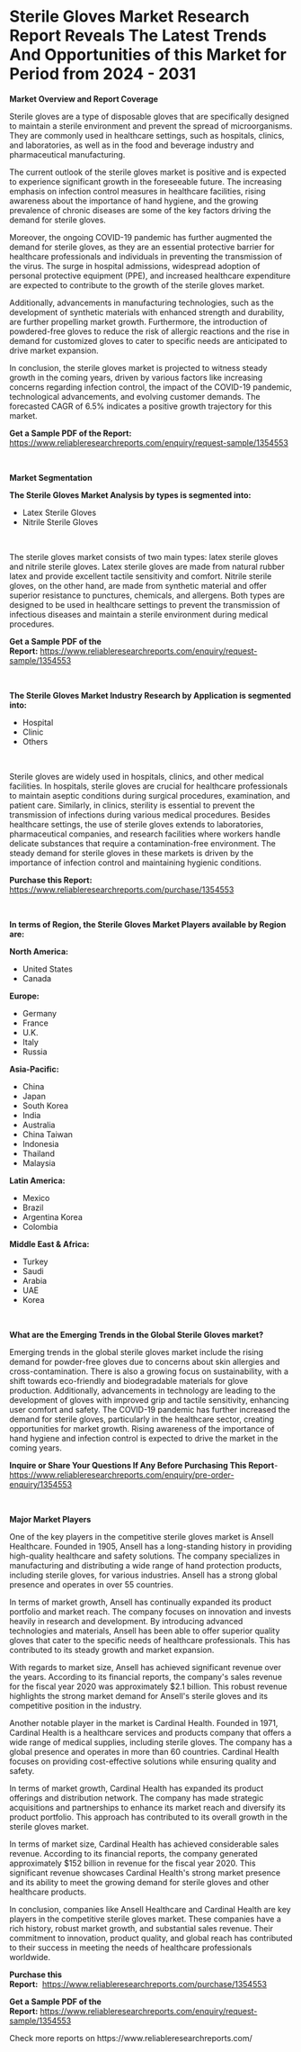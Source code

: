 <p><h1>Sterile Gloves Market Research Report Reveals The Latest Trends And Opportunities of this Market for Period from 2024 - 2031</h1></p><p><strong>Market Overview and Report Coverage</strong></p>
<p><p>Sterile gloves are a type of disposable gloves that are specifically designed to maintain a sterile environment and prevent the spread of microorganisms. They are commonly used in healthcare settings, such as hospitals, clinics, and laboratories, as well as in the food and beverage industry and pharmaceutical manufacturing.</p><p>The current outlook of the sterile gloves market is positive and is expected to experience significant growth in the foreseeable future. The increasing emphasis on infection control measures in healthcare facilities, rising awareness about the importance of hand hygiene, and the growing prevalence of chronic diseases are some of the key factors driving the demand for sterile gloves.</p><p>Moreover, the ongoing COVID-19 pandemic has further augmented the demand for sterile gloves, as they are an essential protective barrier for healthcare professionals and individuals in preventing the transmission of the virus. The surge in hospital admissions, widespread adoption of personal protective equipment (PPE), and increased healthcare expenditure are expected to contribute to the growth of the sterile gloves market.</p><p>Additionally, advancements in manufacturing technologies, such as the development of synthetic materials with enhanced strength and durability, are further propelling market growth. Furthermore, the introduction of powdered-free gloves to reduce the risk of allergic reactions and the rise in demand for customized gloves to cater to specific needs are anticipated to drive market expansion.</p><p>In conclusion, the sterile gloves market is projected to witness steady growth in the coming years, driven by various factors like increasing concerns regarding infection control, the impact of the COVID-19 pandemic, technological advancements, and evolving customer demands. The forecasted CAGR of 6.5% indicates a positive growth trajectory for this market.</p></p>
<p><strong>Get a Sample PDF of the Report:</strong> <a href="https://www.reliableresearchreports.com/enquiry/request-sample/1354553">https://www.reliableresearchreports.com/enquiry/request-sample/1354553</a></p>
<p>&nbsp;</p>
<p><strong>Market Segmentation</strong></p>
<p><strong>The Sterile Gloves Market Analysis by types is segmented into:</strong></p>
<p><ul><li>Latex Sterile Gloves</li><li>Nitrile Sterile Gloves</li></ul></p>
<p>&nbsp;</p>
<p><p>The sterile gloves market consists of two main types: latex sterile gloves and nitrile sterile gloves. Latex sterile gloves are made from natural rubber latex and provide excellent tactile sensitivity and comfort. Nitrile sterile gloves, on the other hand, are made from synthetic material and offer superior resistance to punctures, chemicals, and allergens. Both types are designed to be used in healthcare settings to prevent the transmission of infectious diseases and maintain a sterile environment during medical procedures.</p></p>
<p><strong>Get a Sample PDF of the Report:</strong>&nbsp;<a href="https://www.reliableresearchreports.com/enquiry/request-sample/1354553">https://www.reliableresearchreports.com/enquiry/request-sample/1354553</a></p>
<p>&nbsp;</p>
<p><strong>The Sterile Gloves Market Industry Research by Application is segmented into:</strong></p>
<p><ul><li>Hospital</li><li>Clinic</li><li>Others</li></ul></p>
<p>&nbsp;</p>
<p><p>Sterile gloves are widely used in hospitals, clinics, and other medical facilities. In hospitals, sterile gloves are crucial for healthcare professionals to maintain aseptic conditions during surgical procedures, examination, and patient care. Similarly, in clinics, sterility is essential to prevent the transmission of infections during various medical procedures. Besides healthcare settings, the use of sterile gloves extends to laboratories, pharmaceutical companies, and research facilities where workers handle delicate substances that require a contamination-free environment. The steady demand for sterile gloves in these markets is driven by the importance of infection control and maintaining hygienic conditions.</p></p>
<p><strong>Purchase this Report:</strong>&nbsp; <a href="https://www.reliableresearchreports.com/purchase/1354553">https://www.reliableresearchreports.com/purchase/1354553</a></p>
<p>&nbsp;</p>
<p><strong>In terms of Region, the Sterile Gloves Market Players available by Region are:</strong></p>
<p>
    <p> <strong> North America: </strong>
        <ul>
            <li>United States</li>
            <li>Canada</li>
        </ul>
        </p> 
    <p> <strong> Europe: </strong>
        <ul>
            <li>Germany</li>
            <li>France</li>
            <li>U.K.</li>
            <li>Italy</li>
            <li>Russia</li>
        </ul>
        </p> 
    <p> <strong> Asia-Pacific: </strong>
        <ul>
            <li>China</li>
            <li>Japan</li>
            <li>South Korea</li>
            <li>India</li>
            <li>Australia</li>
            <li>China Taiwan</li>
            <li>Indonesia</li>
            <li>Thailand</li>
            <li>Malaysia</li>
        </ul>
        </p> 
    <p> <strong> Latin America: </strong>
        <ul>
            <li>Mexico</li>
            <li>Brazil</li>
            <li>Argentina Korea</li>
            <li>Colombia</li>
        </ul>
        </p> 
    <p> <strong> Middle East & Africa: </strong>
        <ul>
            <li>Turkey</li>
            <li>Saudi</li>
            <li>Arabia</li>
            <li>UAE</li>
            <li>Korea</li>
        </ul>
    </p>
    </p>
<p>&nbsp;</p>
<p><strong>What are the Emerging Trends in the Global Sterile Gloves market?</strong></p>
<p><p>Emerging trends in the global sterile gloves market include the rising demand for powder-free gloves due to concerns about skin allergies and cross-contamination. There is also a growing focus on sustainability, with a shift towards eco-friendly and biodegradable materials for glove production. Additionally, advancements in technology are leading to the development of gloves with improved grip and tactile sensitivity, enhancing user comfort and safety. The COVID-19 pandemic has further increased the demand for sterile gloves, particularly in the healthcare sector, creating opportunities for market growth. Rising awareness of the importance of hand hygiene and infection control is expected to drive the market in the coming years.</p></p>
<p><strong>Inquire or Share Your Questions If Any Before Purchasing This Report</strong>- <a href="https://www.reliableresearchreports.com/enquiry/pre-order-enquiry/1354553">https://www.reliableresearchreports.com/enquiry/pre-order-enquiry/1354553</a></p>
<p>&nbsp;</p>
<p><strong>Major Market Players</strong></p>
<p><p>One of the key players in the competitive sterile gloves market is Ansell Healthcare. Founded in 1905, Ansell has a long-standing history in providing high-quality healthcare and safety solutions. The company specializes in manufacturing and distributing a wide range of hand protection products, including sterile gloves, for various industries. Ansell has a strong global presence and operates in over 55 countries.</p><p>In terms of market growth, Ansell has continually expanded its product portfolio and market reach. The company focuses on innovation and invests heavily in research and development. By introducing advanced technologies and materials, Ansell has been able to offer superior quality gloves that cater to the specific needs of healthcare professionals. This has contributed to its steady growth and market expansion.</p><p>With regards to market size, Ansell has achieved significant revenue over the years. According to its financial reports, the company's sales revenue for the fiscal year 2020 was approximately $2.1 billion. This robust revenue highlights the strong market demand for Ansell's sterile gloves and its competitive position in the industry.</p><p>Another notable player in the market is Cardinal Health. Founded in 1971, Cardinal Health is a healthcare services and products company that offers a wide range of medical supplies, including sterile gloves. The company has a global presence and operates in more than 60 countries. Cardinal Health focuses on providing cost-effective solutions while ensuring quality and safety.</p><p>In terms of market growth, Cardinal Health has expanded its product offerings and distribution network. The company has made strategic acquisitions and partnerships to enhance its market reach and diversify its product portfolio. This approach has contributed to its overall growth in the sterile gloves market.</p><p>In terms of market size, Cardinal Health has achieved considerable sales revenue. According to its financial reports, the company generated approximately $152 billion in revenue for the fiscal year 2020. This significant revenue showcases Cardinal Health's strong market presence and its ability to meet the growing demand for sterile gloves and other healthcare products.</p><p>In conclusion, companies like Ansell Healthcare and Cardinal Health are key players in the competitive sterile gloves market. These companies have a rich history, robust market growth, and substantial sales revenue. Their commitment to innovation, product quality, and global reach has contributed to their success in meeting the needs of healthcare professionals worldwide.</p></p>
<p><strong>Purchase this Report:</strong>&nbsp;&nbsp;<a href="https://www.reliableresearchreports.com/purchase/1354553">https://www.reliableresearchreports.com/purchase/1354553</a></p>
<p></p>
<p><strong>Get a Sample PDF of the Report:</strong>&nbsp;<a href="https://www.reliableresearchreports.com/enquiry/request-sample/1354553">https://www.reliableresearchreports.com/enquiry/request-sample/1354553</a></p>
<p>Check more reports on https://www.reliableresearchreports.com/</p>